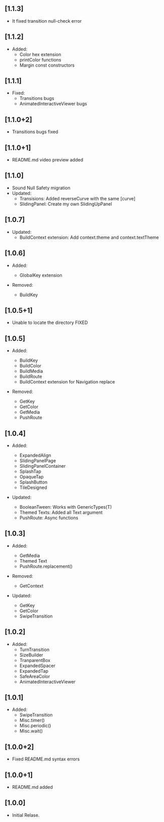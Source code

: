## [1.1.3]

  - It fixed transition null-check error

## [1.1.2]

- Added:
  - Color hex extension
  - printColor functions
  - Margin const constructors

## [1.1.1]

- Fixed:
  - Transitions bugs
  - AnimatedInteractiveViewer bugs

## [1.1.0+2]

- Transitions bugs fixed

## [1.1.0+1]

- README.md video preview added

## [1.1.0]

- Sound Null Safety migration
- Updated:
  - Transisions: Added reverseCurve with the same [curve]
  - SlidingPanel: Create my own SlidingUpPanel


## [1.0.7]

- Updated:
  - BuildContext extension: Add context.theme and context.textTheme

## [1.0.6]

- Added:
  - GlobalKey extension

- Removed:
  - BuildKey

## [1.0.5+1]

- Unable to locate the directory FIXED


## [1.0.5]

- Added:

  - BuildKey
  - BuildColor
  - BuildMedia
  - BuildRoute
  - BuildContext extension for Navigation replace

- Removed:
  - GetKey
  - GetColor
  - GetMedia
  - PushRoute


## [1.0.4]

- Added:

  - ExpandedAlign
  - SlidingPanelPage
  - SlidingPanelContainer
  - SplashTap
  - OpaqueTap
  - SplashButton
  - TileDesigned

- Updated:
  - BooleanTween: Works with GenericTypes(T)
  - Themed Texts: Added all Text argument
  - PushRoute: Async functions 

## [1.0.3]

- Added:

  - GetMedia
  - Themed Text
  - PushRoute.replacement()

- Removed:

  - GetContext

- Updated:
  - GetKey
  - GetColor
  - SwipeTransition

## [1.0.2]

- Added:
  - TurnTransition
  - SizeBuilder
  - TranparentBox
  - ExpandedSpacer
  - ExpandedTap
  - SafeAreaColor
  - AnimatedInteractiveViewer

## [1.0.1]

- Added:
  - SwipeTransition
  - Misc.timer()
  - Misc.periodic()
  - Misc.wait()

## [1.0.0+2]

- Fixed README.md syntax errors

## [1.0.0+1]

- README.md added

## [1.0.0]

- Initial Relase.
